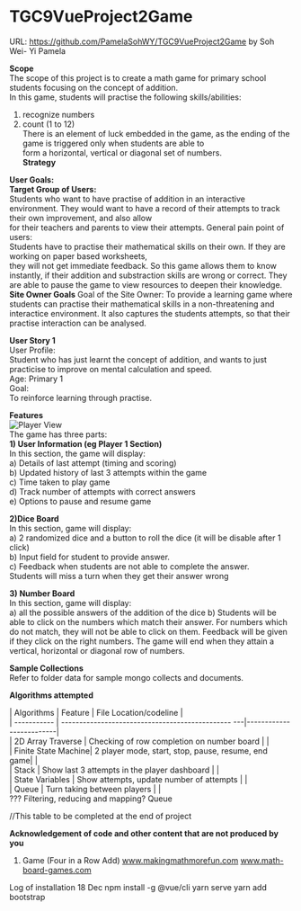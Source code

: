 # TGC9VueProject2Game
URL: https://github.com/PamelaSohWY/TGC9VueProject2Game
by Soh Wei- Yi Pamela 

**Scope**    
The scope of this project is to create a math game for primary school students focusing on the concept of addition.    
In this game, students will practise the following skills/abilities:   
1) recognize numbers    
2) count (1 to 12)   
There is an element of luck embedded in the game, as the ending of the game is triggered only when students are able to    
form a horizontal, vertical or diagonal set of numbers.    
**Strategy**     

**User Goals:**    
**Target Group of Users:**   
Students who want to have practise of addition in an interactive environment. 
They would want to have a record of their attempts to track their own improvement, and also allow    
for their teachers and parents to view their attempts. 
General pain point of users:      
Students have to practise their mathematical skills on their own. If they are working on paper based worksheets,    
they will not get immediate feedback. So this game allows them to know instantly, if their addition and substraction skills are wrong or correct. 
They are able to pause the game to view resources to deepen their knowledge. 
**Site Owner Goals** 
Goal of the Site Owner:
To provide a learning game where students can practise their mathematical skills in a non-threatening and interactice environment. 
It also captures the students attempts, so that their practise interaction can be analysed. 

**User Story 1**   
User Profile:    
Student who has just learnt the concept of addition, and wants to just practicise to improve on 
mental calculation and speed.    
Age: Primary 1    
Goal:     
To reinforce learning through practise.      

**Features**    
![Player View](/MockupImages/PlayerView1.JPG)   
The game has three parts:     
**1) User Information (eg Player 1 Section)**     
In this section, the game will display:      
a) Details of last attempt (timing and scoring)     
b) Updated history of last 3 attempts within the game     
c) Time taken to play game      
d) Track number of attempts with correct answers     
e) Options to pause and resume game      


**2)Dice Board**     
In this section, game will display:    
a) 2 randomized dice and a button to roll the dice (it will be disable after 1 click)      
b) Input field for student to provide answer.      
c) Feedback when students are not able to complete the answer.      
   Students will miss a turn when they get their answer wrong      
     
**3) Number Board**      
In this section, game will display:     
a) all the possible answers of the addition of the dice 
b) Students will be able to click on the numbers which match their answer. 
For numbers which do not match, they will not be able to click on them. 
Feedback will be given if they click on the right numbers. 
The game will end when they attain a vertical, horizontal or diagonal row of numbers. 

**Sample Collections**      
Refer to folder data for sample mongo collects and documents. 

**Algorithms attempted** 

| Algorithms          | Feature                                            | File Location/codeline  |    
| -----------         | ----------------------------------------------- ---|-------------------------|     
| 2D Array Traverse   | Checking of row completion on number board         |                         |     
| Finite State Machine| 2 player mode, start, stop, pause, resume, end game|                         |     
| Stack               | Show last 3 attempts in the player dashboard       |                         |    
| State Variables     | Show attempts, update number of attempts           |                         |     
| Queue               | Turn taking between players                        |                         |     
??? Filtering, reducing and mapping? Queue 

//This table to be completed at the end of project 

**Acknowledgement of code and other content that are not produced by you**
1. Game (Four in a Row Add)
www.makingmathmorefun.com 
www.math-board-games.com

Log of installation 
18 Dec npm install -g @vue/cli
yarn serve 
yarn add bootstrap
